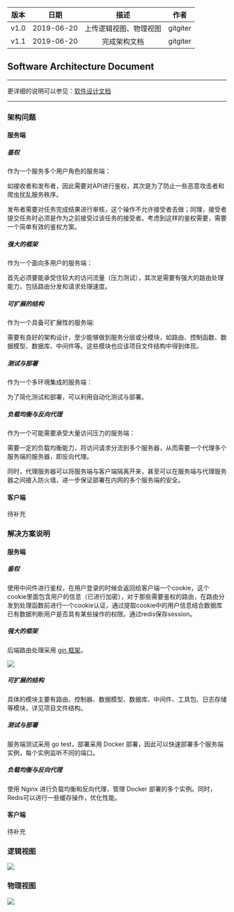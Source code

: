 | 版本 |   日期    | 描述 |  作者   |
| :--: | :-------: | :--: | :-----: |
| v1.0 | 2019-06-20 | 上传逻辑视图、物理视图 | gitgiter |
| v1.1 | 2019-06-20 | 完成架构文档 | gitgiter |

## Software Architecture Document

---

更详细的说明可以参见：[软件设计文档](https://swsad-dalaotelephone.github.io/SE-308/%E8%BD%AF%E4%BB%B6%E8%AE%BE%E8%AE%A1%E6%96%87%E6%A1%A3.html)

---

### 架构问题

#### 服务端

##### 鉴权
作为一个服务多个用户角色的服务端：

如接收者和发布者，因此需要对API进行鉴权，其次是为了防止一些恶意攻击者和爬虫扰乱服务秩序。

发布者需要对任务完成结果进行审核，这个操作不允许接受者去做；同理，接受者提交任务时必须是作为之前接受过该任务的接受者。考虑到这样的鉴权需要，需要一个简单有效的鉴权方案。

##### 强大的框架
作为一个面向多用户的服务端：

首先必须要能承受住较大的访问流量（压力测试），其次是需要有强大的路由处理能力，包括路由分发和请求处理速度。

##### 可扩展的结构
作为一个具备可扩展性的服务端:

需要有良好的架构设计，至少能够做到服务分层或分模块，如路由、控制函数、数据模型、数据库、中间件等。这些模块也应该项目文件结构中得到体现。

##### 测试与部署
作为一个多环境集成的服务端：

为了简化测试和部署，可以利用自动化测试与部署。

##### 负载均衡与反向代理
作为一个可能需要承受大量访问压力的服务端：

需要一定的负载均衡能力，将访问请求分流到多个服务器，从而需要一个代理多个服务端的服务器，即反向代理。

同时，代理服务器可以将服务端与客户端隔离开来，甚至可以在服务端与代理服务器之间接入防火墙，进一步保证部署在内网的多个服务端的安全。


#### 客户端
待补充

### 解决方案说明

#### 服务端

##### 鉴权
使用中间件进行鉴权，在用户登录的时候会返回给客户端一个cookie，这个cookie里面包含用户的信息（已进行加密），对于那些需要鉴权的路由，在路由分发到处理函数前进行一个cookie认证，通过提取cookie中的用户信息结合数据库已有数据判断用户是否具有某些操作的权限。通过redis保存session。

##### 强大的框架
后端路由处理采用 [gin 框架](https://github.com/gin-gonic/gin)。

![](gin.jpg)

##### 可扩展的结构
具体的模块主要有路由、控制器、数据模型、数据库、中间件、工具包、日志存储等模块，详见项目文件结构。

##### 测试与部署
服务端测试采用 go test，部署采用 Docker 部署，因此可以快速部署多个服务端实例，每个实例监听不同的端口。

##### 负载均衡与反向代理
使用 Nginx 进行负载均衡和反向代理，管理 Docker 部署的多个实例。同时，Redis可以进行一些缓存操作，优化性能。

#### 客户端
待补充

### 逻辑视图
![](./逻辑视图.png)

### 物理视图
![](./物理视图.png)